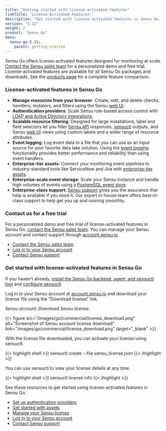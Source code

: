```yaml
---
title: "Getting started with license-activated features"
linkTitle: "License-Activated Features"
description: "Get started with license-activated features in Sensu Go. Read this guide to learn about the latest license-activated features, and contact our sales team for a free trial."
version: "5.11"
weight: 2
product: "Sensu Go"
menu:
  sensu-go-5.11:
    parent: getting-started
---
```


Sensu Go offers license-activated features designed for monitoring at scale.
[Contact the Sensu sales team][1] for a personalized demo and free trial.
License-activated features are available for all Sensu Go packages and downloads.
See the [products page][3] for a complete feature comparison.

### License-activated features in Sensu Go

- **Manage resources from your browser**: Create, edit, and delete checks, handlers, mutators, and filters using the Sensu [web UI](../../dashboard/overview).
- **Authentication providers**: Scale Sensu role-based access control with [LDAP and Active Directory integrations](../../installation/auth).
- **Scalable resource filtering**: Designed for large installations, label and field selectors let you filter [Sensu API][4] responses, [sensuctl][5] outputs, and Sensu [web UI][6] views using custom labels and a wider range of resource attributes.
- **Event logging**: Log event data to a file that you can use as an input source for your favorite data lake solution. Using the [event logging](../../reference/backend#event-logging) functionality provides better performance and reliability than using event handlers.
- **Enterprise-tier assets**: Connect your monitoring event pipelines to industry-standard tools like ServiceNow and Jira with [enterprise-tier assets](https://bonsai.sensu.io/assets?tiers%5B%5D=4).
- **Enterprise-scale event storage**: Scale your Sensu instance and handle high volumes of events using a [PostgreSQL event store](../../reference/datastore#scaling-event-storage).
- **Enterprise-class support**: [Sensu support](https://sensu.io/support/) gives you the assurance that help is available if you need it. Our expert in-house team offers best-in-class support to help get you up and running smoothly.

### Contact us for a free trial

For a personalized demo and free trial of license-activated features in Sensu Go, [contact the Sensu sales team][1].
You can manage your Sensu account and contact support through [account.sensu.io][2].

- [Contact the Sensu sales team](https://sensu.io/sales/)
- [Log in to your Sensu account][2]
- [Contact Sensu support](https://account.sensu.io/support)

### Get started with license-activated features in Sensu Go

If you haven't already, [install the Sensu Go backend, agent, and sensuctl tool](../../installation/install-sensu) and [configure sensuctl](../../sensuctl/reference/#first-time-setup).

Log in to your Sensu account at [account.sensu.io](https://account.sensu.io/)
and download your license file using the "Download license" link.

_Sensu account: Download Sensu license._

{{< figure src="/images/go/commercial/license_download.png" alt="Screenshot of Sensu account license download" link="/images/go/commercial/license_download.png" target="_blank" >}}

With the license file downloaded, you can activate your license using sensuctl.

{{< highlight shell >}}
sensuctl create --file sensu_license.json
{{< /highlight >}}

You can use sensuctl to view your license details at any time.

{{< highlight shell >}}
sensuctl license info
{{< /highlight >}}

See these resources to get started using license-activated features in Sensu Go.

- [Set up authentication providers](../../installation/auth)
- [Get started with assets](../../guides/install-check-executables-with-assets)
- [Manage your Sensu license](../../reference/license)
- [Log in to your Sensu account](https://account.sensu.io)
- [Contact Sensu support](https://account.sensu.io/support)

[1]: https://sensu.io/sales/
[2]: https://account.sensu.io/
[3]: https://sensu.io/products
[4]: ../../api/overview#filtering
[5]: ../../sensuctl/reference#filtering
[6]: ../../dashboard/filtering

